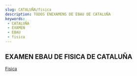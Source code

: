 ```yaml
---
slug: CATALUÑA/fisica
description: TODOS ENEXAMENS DE EBAU DE CATALUÑA
keywords:
 - CATALUÑA
 - EXAMEN
 - EBAU
 - fisica
---
```

## EXAMEN EBAU DE FISICA DE CATALUÑA
[Fisica](https://drive.google.com/drive/folders/1GXZe_n72Rf2IUaPCFt1QpjiaUcFb_ruw?usp=sharing)